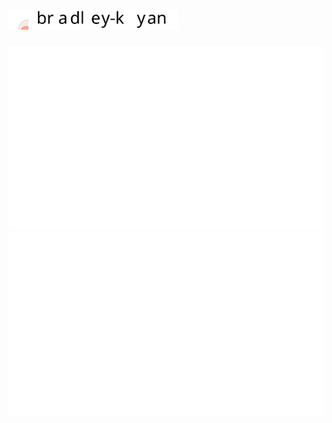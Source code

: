 <h1><img src="https://github.com/bradley-kyan/bradley-kyan/blob/main/data.svg" height="32px"></img><img src="https://github.com/bradley-kyan/bradley-kyan/blob/main/Asset%202.svg" height="32px"></img></h1>


<img src="https://github.com/bradley-kyan/github-stats/blob/master/generated/overview.svg" witdth="30%"></img>
<img src="https://github.com/bradley-kyan/github-stats/blob/master/generated/languages.svg"></img>




